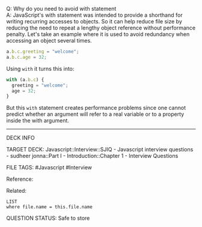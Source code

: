 Q: Why do you need to avoid with statement  
A: JavaScript's with statement was intended to provide a shorthand for writing recurring accesses to objects. So it can help reduce file size by reducing the need to repeat a lengthy object reference without performance penalty. Let's take an example where it is used to avoid redundancy when accessing an object several times.
```javascript
a.b.c.greeting = "welcome";
a.b.c.age = 32;
```
Using `with` it turns this into:
```javascript
with (a.b.c) {
  greeting = "welcome";
  age = 32;
}
```
But this `with` statement creates performance problems since one cannot predict whether an argument will refer to a real variable or to a property inside the with argument.
<!--ID: 1693596695205-->

---

DECK INFO

TARGET DECK: Javascript::Interview::SJIQ - Javascript interview questions - sudheer jonna::Part I - Introduction::Chapter 1 - Interview Questions

FILE TAGS: #Javascript #Interview

Reference:

Related:

```dataview
LIST
where file.name = this.file.name
```

QUESTION STATUS: Safe to store